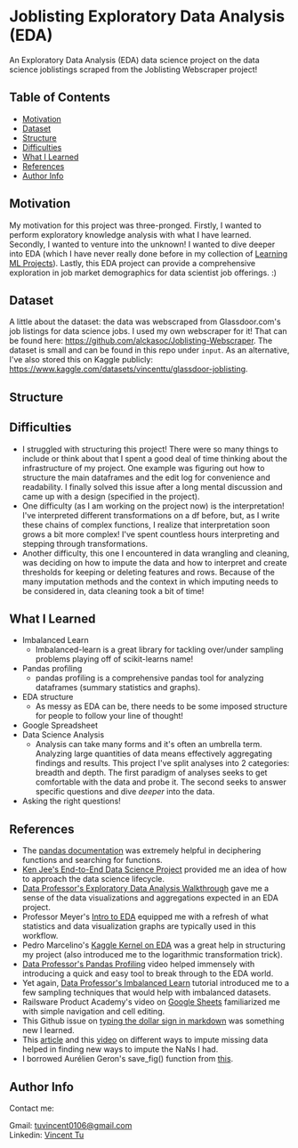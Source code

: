 # Joblisting Exploratory Data Analysis (EDA)

An Exploratory Data Analysis (EDA) data science project on the data science joblistings scraped from the Joblisting Webscraper project!

## Table of Contents

- [Motivation](https://github.com/alckasoc/Joblisting-EDA/blob/main/README.md#motivation)
- [Dataset](https://github.com/alckasoc/Joblisting-EDA/blob/main/README.md#dataset)
- [Structure](https://github.com/alckasoc/Joblisting-EDA/blob/main/README.md#structure)
- [Difficulties](https://github.com/alckasoc/Joblisting-EDA/blob/main/README.md#difficulties)
- [What I Learned](https://github.com/alckasoc/Joblisting-EDA/blob/main/README.md#what-i-learned)
- [References](https://github.com/alckasoc/Joblisting-EDA/blob/main/README.md#references)
- [Author Info](https://github.com/alckasoc/Joblisting-EDA/blob/main/README.md#author-info)


## Motivation

My motivation for this project was three-pronged. Firstly, I wanted to perform exploratory knowledge analysis with what I have learned. Secondly, I wanted to venture into the unknown! I wanted to dive deeper into EDA (which I have never really done before in my collection of [Learning ML Projects](https://github.com/alckasoc/LearningML-Projects)). Lastly, this EDA project can provide a comprehensive exploration in job market demographics for data scientist job offerings. :)

## Dataset

A little about the dataset: the data was webscraped from Glassdoor.com's job listings for data science jobs. I used my own webscraper for it! That can be found here: https://github.com/alckasoc/Joblisting-Webscraper. The dataset is small and can be found in this repo under `input`. As an alternative, I've also stored this on Kaggle publicly: https://www.kaggle.com/datasets/vincenttu/glassdoor-joblisting.

## Structure



## Difficulties

- I struggled with structuring this project! There were so many things to include or think about that I spent a good deal of time thinking about the infrastructure of my project. One example was figuring out how to structure the main dataframes and the edit log for convenience and readability. I finally solved this issue after a long mental discussion and came up with a design (specified in the project).
- One difficulty (as I am working on the project now) is the interpretation! I've interpreted different transformations on a df before, but, as I write these chains of complex functions, I realize that interpretation soon grows a bit more complex! I've spent countless hours interpreting and stepping through transformations.
- Another difficulty, this one I encountered in data wrangling and cleaning, was deciding on how to impute the data and how to interpret and create thresholds for keeping or deleting features and rows. Because of the many imputation methods and the context in which imputing needs to be considered in, data cleaning took a bit of time!

## What I Learned

- Imbalanced Learn
    - Imbalanced-learn is a great library for tackling over/under sampling problems playing off of scikit-learns name!
- Pandas profiling
    - pandas profiling is a comprehensive pandas tool for analyzing dataframes (summary statistics and graphs).
- EDA structure
    - As messy as EDA can be, there needs to be some imposed structure for people to follow your line of thought!
- Google Spreadsheet
- Data Science Analysis
    - Analysis can take many forms and it's often an umbrella term. Analyzing large quantities of data means effectively aggregating findings and results. This project I've split analyses into 2 categories: breadth and depth. The first paradigm of analyses seeks to get comfortable with the data and probe it. The second seeks to answer specific questions and dive *deeper* into the data.
- Asking the right questions!
    

## References

- The [pandas documentation](https://pandas.pydata.org/pandas-docs/stable/) was extremely helpful in deciphering functions and searching for functions.
- [Ken Jee's End-to-End Data Science Project](https://www.youtube.com/watch?v=QWgg4w1SpJ8&list=PL2zq7klxX5ASFejJj80ob9ZAnBHdz5O1t&index=4&ab_channel=KenJeeKenJeeVerified) provided me an idea of how to approach the data science lifecycle.
- [Data Professor's Exploratory Data Analysis Walkthrough](https://www.youtube.com/watch?v=9m4n2xVzk9o) gave me a sense of the data visualizations and aggregations expected in an EDA project.
- Professor Meyer's [Intro to EDA](https://www.youtube.com/watch?v=zHcQPKP6NpM) equipped me with a refresh of what statistics and data visualization graphs are typically used in this workflow. 
- Pedro Marcelino's [Kaggle Kernel on EDA](https://www.kaggle.com/pmarcelino/comprehensive-data-exploration-with-python) was a great help in structuring my project (also introduced me to the logarithmic transformation trick).
- [Data Professor's Pandas Profiling](https://www.youtube.com/watch?v=Ef169VELt5o&ab_channel=DataProfessorDataProfessor) video helped immensely with introducing a quick and easy tool to break through to the EDA world.
- Yet again, [Data Professor's Imbalanced Learn](https://www.youtube.com/watch?v=4SivdTLIwHc) tutorial introduced me to a few sampling techniques that would help with imbalanced datasets.
- Railsware Product Academy's video on [Google Sheets](https://www.youtube.com/watch?v=FIkZ1sPmKNw&t=481s) familiarized me with simple navigation and cell editing.
- This Github issue on [typing the dollar sign in markdown](https://github.com/jupyter/notebook/issues/1080) was something new I learned.
- This [article](https://towardsdatascience.com/6-different-ways-to-compensate-for-missing-values-data-imputation-with-examples-6022d9ca0779) and this [video](https://www.youtube.com/watch?v=fYhr8eF1ubo) on different ways to impute missing data helped in finding new ways to impute the NaNs I had.
- I borrowed Aurélien Geron's save_fig() function from [this](https://github.com/ageron/handson-ml2/blob/master/04_training_linear_models.ipynb).

## Author Info

Contact me:

Gmail: tuvincent0106@gmail.com\
Linkedin: [Vincent Tu](https://www.linkedin.com/in/vincent-tu-422b18208/)